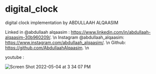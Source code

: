 # digital_clock


digital clock implementation by ABDULLAAH ALQAASIM
 
Linked in  @abdullaah alqaasim :  https://www.linkedin.com/in/abdullaah-alqaasim-30b960209/. \n
Instagram @abdullaah_alqaasim: https://www.instagram.com/abdullaah_alqaasim/. \n
Github: https://github.com/AbdullaahAlqaasim. \n

youtube : 








![Screen Shot 2022-05-04 at 3 34 07 PM](https://user-images.githubusercontent.com/67371047/166674113-bb0e0e51-fe53-48cd-96f8-3cd94c3037f7.png)
